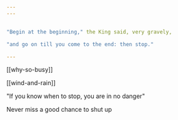 ```yaml
---
---


"Begin at the beginning," the King said, very gravely, 

"and go on till you come to the end: then stop."

---
```


[[why-so-busy]]

[[wind-and-rain]]

"If you know when to stop, you are in no danger" 

Never miss a good chance to shut up
